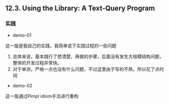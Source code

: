 ## 12.3. Using the Library: A Text-Query Program

### 实践

- demo-01

这一版是我自己的实践，我简单说下实践过程的一些问题
1. 总体来说，基本践行了想清楚，再做的步骤，后面没有发生大规模结构问题，整体的开发过程非常快。
2. 对于单测，严格一点也没有什么问题，不过这里由于写的不熟，所以花了点时间

- demo-02

这一版通过Pimpl idiom手法进行重构
